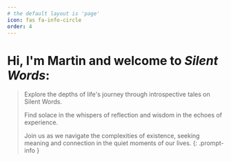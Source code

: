 ```yaml
---
# the default layout is 'page'
icon: fas fa-info-circle
order: 4
---
```

# Hi, I'm Martin and welcome to *Silent Words*:

> Explore the depths of life's journey through introspective tales on Silent Words.
>
> Find solace in the whispers of reflection and wisdom in the echoes of experience.
>
> Join us as we navigate the complexities of existence, seeking meaning and connection in the quiet moments of our lives.
{: .prompt-info }
